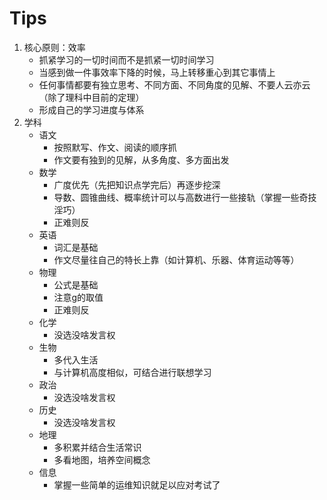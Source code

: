 # Tips

1. 核心原则：效率
   - 抓紧学习的一切时间而不是抓紧一切时间学习
   - 当感到做一件事效率下降的时候，马上转移重心到其它事情上
   - 任何事情都要有独立思考、不同方面、不同角度的见解、不要人云亦云（除了理科中目前的定理）
   - 形成自己的学习进度与体系
2. 学科
   - 语文
       - 按照默写、作文、阅读的顺序抓
       - 作文要有独到的见解，从多角度、多方面出发
   - 数学
       - 广度优先（先把知识点学完后）再逐步挖深
       - 导数、圆锥曲线、概率统计可以与高数进行一些接轨（掌握一些奇技淫巧）
       - 正难则反
   - 英语
       - 词汇是基础
       - 作文尽量往自己的特长上靠（如计算机、乐器、体育运动等等）
   - 物理
       - 公式是基础
       - 注意g的取值
       - 正难则反
   - 化学
       - 没选没啥发言权
   - 生物
       - 多代入生活
       - 与计算机高度相似，可结合进行联想学习
   - 政治
       - 没选没啥发言权
   - 历史
       - 没选没啥发言权
   - 地理
       - 多积累并结合生活常识
       - 多看地图，培养空间概念
   - 信息
       - 掌握一些简单的运维知识就足以应对考试了
